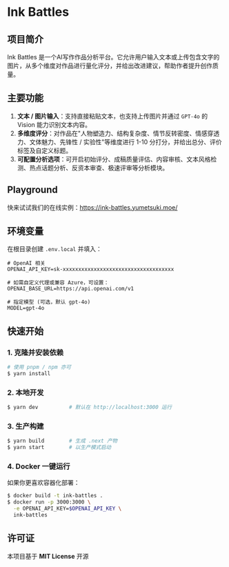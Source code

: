 # Ink Battles

## 项目简介
Ink Battles 是一个AI写作作品分析平台。它允许用户输入文本或上传包含文字的图片，从多个维度对作品进行量化评分，并给出改进建议，帮助作者提升创作质量。

## 主要功能
1. **文本 / 图片输入**：支持直接粘贴文本，也支持上传图片并通过 `GPT-4o` 的 Vision 能力识别文本内容。
2. **多维度评分**：对作品在"人物塑造力、结构复杂度、情节反转密度、情感穿透力、文体魅力、先锋性 / 实验性"等维度进行 1-10 分打分，并给出总分、评价标签及自定义标题。
3. **可配置分析选项**：可开启初始评分、成稿质量评估、内容审核、文本风格检测、热点话题分析、反资本审查、极速评审等分析模块。

## Playground

快来试试我们的在线实例：https://ink-battles.yumetsuki.moe/

## 环境变量
在根目录创建 `.env.local` 并填入：
```
# OpenAI 相关
OPENAI_API_KEY=sk-xxxxxxxxxxxxxxxxxxxxxxxxxxxxxxxxxxxx

# 如需自定义代理或兼容 Azure，可设置：
OPENAI_BASE_URL=https://api.openai.com/v1

# 指定模型 (可选，默认 gpt-4o)
MODEL=gpt-4o
```

## 快速开始
### 1. 克隆并安装依赖
```bash
# 使用 pnpm / npm 亦可
$ yarn install
```

### 2. 本地开发
```bash
$ yarn dev          # 默认在 http://localhost:3000 运行
```

### 3. 生产构建
```bash
$ yarn build        # 生成 .next 产物
$ yarn start        # 以生产模式启动
```

### 4. Docker 一键运行
如果你更喜欢容器化部署：
```bash
$ docker build -t ink-battles .
$ docker run -p 3000:3000 \
  -e OPENAI_API_KEY=$OPENAI_API_KEY \
  ink-battles
```

## 许可证
本项目基于 **MIT License** 开源

